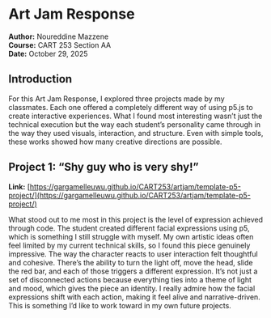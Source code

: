 # Art Jam Response  
**Author:** Noureddine Mazzene  
**Course:** CART 253 Section AA  
**Date:** October 29, 2025  

## Introduction

For this Art Jam Response, I explored three projects made by my classmates. Each one offered a completely different way of using p5.js to create interactive experiences. What I found most interesting wasn’t just the technical execution but the way each student’s personality came through in the way they used visuals, interaction, and structure. Even with simple tools, these works showed how many creative directions are possible.

## Project 1: “Shy guy who is very shy!”  
**Link:** [https://gargamelleuwu.github.io/CART253/artjam/template-p5-project/](https://gargamelleuwu.github.io/CART253/artjam/template-p5-project/)

What stood out to me most in this project is the level of expression achieved through code. The student created different facial expressions using p5, which is something I still struggle with myself. My own artistic ideas often feel limited by my current technical skills, so I found this piece genuinely impressive. The way the character reacts to user interaction felt thoughtful and cohesive. There’s the ability to turn the light off, move the head, slide the red bar, and each of those triggers a different expression. It’s not just a set of disconnected actions because everything ties into a theme of light and mood, which gives the piece an identity. I really admire how the facial expressions shift with each action, making it feel alive and narrative-driven. This is something I’d like to work toward in my own future projects.